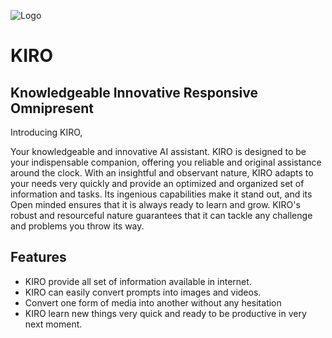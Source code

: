 
![Logo](file:///C:/Users/Addy/OneDrive/Desktop/ideogram%20(2).webp)


# KIRO



## Knowledgeable Innovative Responsive Omnipresent

Introducing KIRO,

Your knowledgeable and innovative AI assistant. KIRO is designed to be your indispensable companion, offering you reliable and original assistance around the clock. With an insightful and observant nature, KIRO adapts to your needs very quickly and provide an optimized and organized set of information and tasks. Its ingenious capabilities make it stand out, and its Open minded ensures that it is always ready to learn and grow. KIRO's robust and resourceful nature guarantees that it can tackle any challenge and problems you throw its way.


## Features

- KIRO provide all set of information available in internet.
- KIRO can easily convert prompts into images and videos.
- Convert one form of media into another without any hesitation
- KIRO learn new things very quick and ready to be productive in very next moment.

